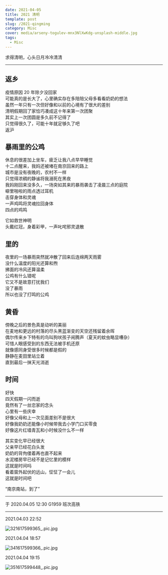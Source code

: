 ```yaml
---
date: 2021-04-05
title: 2021 清明
template: post
slug: /2021-qingming
category: Misc
cover: media/arseny-togulev-mnx3NlXwKdg-unsplash-middle.jpg
tags:
  - Misc
---
```


求得清明，心头日月冷冷清清

---

## 返乡

疫情原因 20 年除夕没回家<br />
可能真的是长大了，心里确实存在多陪陪父母多看看奶奶的想法<br />
虽然一年只有一次但好像和以前的心境有了很大的差别<br />
清明假期回了家恰巧凑成这十年来第一次团聚<br />
其实上一次团圆是多久前不记得了<br />
只觉得很久了，可能十年就足够久了吧<br />
返沪<br />

## 暴雨里的公鸡

休息的很差加上坐车，疲乏让我八点早早睡觉<br />
十二点醒来，我妈还被堵在南京回来的路上<br />
城市是没有夜晚的，农村不一样<br />
只觉得浓稠的静谧将我溺死在黑夜<br />
我妈刚回来没多久，一场突如其来的暴雨袭击了凌晨三点的庭院<br />
噼里啪啦的雨点透过耳机<br />
击穿身体和灵魂<br />
一声鸡鸣将灵魂拉回身体<br />
四点的鸡鸣<br />

它如救世神明<br />
头戴红冠，身着彩甲，一声叱咤邪灵退散<br />

## 里的

夜里的一场暴雨突然就冲散了回来后连绵两天雨雾<br />
没什么温度的阳光还算和煦<br />
拂面的冷风还算温柔<br />
公鸡有什么错呢<br />
它又不是故意打扰我们<br />
没了暴雨<br />
所以也没了打鸣的公鸡<br />

## 黄昏

傍晚之后的景色真是动听的美丽<br />
在麦地和更远的村落的尽头黑蓝渐变的天空还残留着余晖<br />
偶尔传来乡下特有的鸟叫狗吠孩子闹腾声（夏天的蚊虫略显嘈杂）<br />
可惜人眼感受到的东西无法被手机还原<br />
就像感同身受很多时候都是假的<br />
静静在麦田里站立着<br />
直到最后一抹天光消逝<br />

## 时间

好快<br />
四天假期一闪而逝<br />
竟然有了一丝恋家的念头<br />
心里有一些庆幸<br />
好像父母和上一次见面差别不是很大<br />
好像我奶奶还能像小时候带我去小学门口买零食<br />
好像这片红墙青瓦和小时候没什么不一样<br />

其实变化早已经很大<br />
父亲早已经花白头发<br />
奶奶的背佝偻着再也直不起来<br />
水泥楼房早已经不是记忆里的模样<br />
这就是时间吗<br />
看着窗外起伏的远山，怔怔了一会儿<br />
这就是时间吧<br />

“南京南站，到了”<br />

---

于 2020.04.05 12:30 G1959 班次高铁

---

2021.04.03 22:52

![321617599365_.pic.jpg](https://i.loli.net/2021/04/05/5N49zWgDKnry1hi.jpg)

2021.04.04 18:57

![341617599366_.pic.jpg](https://i.loli.net/2021/04/05/pIhAQPaf7WqY6SO.jpg)

2021.04.04 19:15

![351617599448_.pic.jpg](https://i.loli.net/2021/04/05/CKg2rLaN89P5cAt.jpg)

